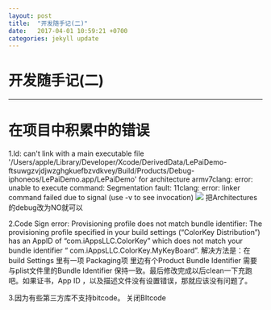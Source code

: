 ```yaml
---
layout: post
title:  "开发随手记(二)"
date:   2017-04-01 10:59:21 +0700
categories: jekyll update
---
```

# 开发随手记(二)

------

# 在项目中积累中的错误

1.ld: can't link with a main executable file '/Users/apple/Library/Developer/Xcode/DerivedData/LePaiDemo-ftsuwgzvjdjwzghgkuefbzvdkvey/Build/Products/Debug-iphoneos/LePaiDemo.app/LePaiDemo' for architecture armv7clang: error: unable to execute command: Segmentation fault: 11clang: error: linker command failed due to signal (use -v to see invocation)
  ![](http://ac-l1vX02tC.clouddn.com/32763884c73603e8276e.png)
    把Architectures的debug改为NO就可以
    
2.Code Sign error: Provisioning profile does not match bundle identifier: The provisioning profile specified in your build settings (“ColorKey Distribution”) has an AppID of “com.iAppsLLC.ColorKey” which does not match your bundle identifier “ com.iAppsLLC.ColorKey.MyKeyBoard”.
解决方法是：在build Settings 里有一项 Packaging项  里边有个Product Bundle Identifier  需要与plist文件里的Bundle Identifier 保持一致。最后修改完成以后clean一下充跑吧。如果证书，App ID ，以及描述文件没有设置错误，那就应该没有问题了。

3.因为有些第三方库不支持bitcode。 关闭BItcode

